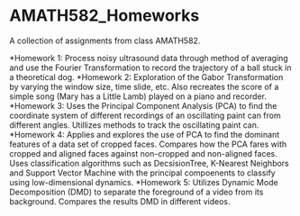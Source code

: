 # AMATH582_Homeworks
A collection of assignments from class AMATH582. 

*Homework 1: Process noisy ultrasound data through method of averaging and use the Fourier Transformation to record the trajectory of a ball stuck in a theoretical dog. 
*Homework 2: Exploration of the Gabor Transformation by varying the window size, time slide, etc. Also recreates the score of a simple song (Mary has a Little Lamb) played on a piano and recorder. 
*Homework 3: Uses the Principal Component Analysis (PCA) to find the coordinate system of different recordings of an oscillating paint can from different angles. Utillizes methods to track the oscillating paint can. 
*Homework 4: Applies and explores the use of PCA to find the dominant features of a data set of cropped faces. Compares how the PCA fares with cropped and aligned faces against non-cropped and non-aligned faces. Uses classification algorithms such as DecsisionTree, K-Nearest Neighbors and Support Vector Machine with the principal compoenents to classify using low-dimensional dynamics. 
*Homework 5: Utilizes Dynamic Mode Decomposition (DMD) to separate the foreground of a video from its background. Compares the results DMD in different videos.
